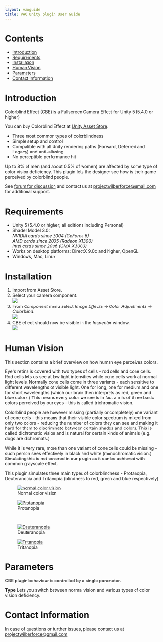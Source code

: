 ```yaml
---
layout: vaoguide
title: VAO Unity plugin User Guide
---
```

# Contents
- [Introduction](#introduction)
- [Requirements](#requirements)
- [Installation](#installation)
- [Human Vision](#human-vision)
- [Parameters](#parameters)
- [Contact Information](#contact-information)

# Introduction

Colorblind Effect (CBE) is a Fullscreen Camera Effect for Unity 5 (5.4.0 or higher)

You can buy Colorblind Effect at [Unity Asset Store]().

- Three most common types of colorblindness
- Simple setup and control
- Compatible with all Unity rendering paths (Forward, Deferred and Legacy) and anti-aliasing
- No perceptible performance hit

Up to 8% of men (and about 0.5% of women) are affected by some type of color vision deficiency. This plugin lets the designer see how is their game perceived by colorblind people.

See [forum for discussion](http://forum.unity3d.com/) and contact us at <projectwilberforce@gmail.com> for additional support.
 
# Requirements

- Unity 5 (5.4.0 or higher; all editions including Personal)
- Shader Model 3.0:  
*NVIDIA cards since 2004 (GeForce 6)*  
*AMD cards since 2005 (Radeon X1300)*  
*Intel cards since 2006 (GMA X3000)* 
- Works on desktop platforms: DirectX 9.0c and higher, OpenGL
- Windows, Mac, Linux

# Installation

1. Import from Asset Store.
2. Select your camera component.  
![](camera.png)
3. From *Component* menu select *Image Effects -> Color Adjustments -> Colorblind*.   
![](addcomponent.png)
4. CBE effect should now be visible in the *Inspector* window.  
![](inspector.png)

# Human Vision

This section contains a brief overview on how human eye perceives colors.

Eye's retina is covered with two types of cells - rod cells and cone cells. Rod cells lets us see at low light intensities while cone cells work at normal light levels. Normally cone cells come in three variants - each sensitive to different wavelengths of visible light. One for long, one for medium and one for short wavelengths (which our brain then interprets as red, green and blue colors.) This means every color we see is in fact a mix of three basic colors perceived by our eyes - this is called trichromatic vision.

Colorblind people are however missing (partially or completely) one variant of cone cells - this means that their visible color spectrum is mixed from only two colors - reducing the number of colors they can see and making it hard for them to discriminate between certain shades and colors. This is called dichromatic vision and is natural for certain kinds of animals (e.g. dogs are dichromats.)

While it is very rare, more than one variant of cone cells could be missing - such person sees effectively in black and white (monochromatic vision.) Simulating this is not covered in our plugin as it can be achieved with common grayscale effect.

This plugin simulates three main types of colorblindness - Protanopia, Deuteranopia and Tritanopia (blindness to red, green and blue respectively)

<figure>
<a href="img.jpg"><img src="img.jpg" alt="normal color vision" title="Normal color vision"/></a>
<figcaption>Normal color vision</figcaption>
</figure>
<figure>
<a href="pro.jpg"><img src="pro.jpg" alt="Protanopia" title="Protanopia"/></a>
<figcaption>Protanopia</figcaption>
</figure>
<br/>
<figure>
<a href="deu.jpg"><img src="deu.jpg" alt="Deuteranopia" title="Deuteranopia"/></a>
<figcaption>Deuteranopia</figcaption>
</figure>
<figure>
<a href="tri.jpg"><img src="tri.jpg" alt="Tritanopia" title="Tritanopia"/></a>
<figcaption>Tritanopia</figcaption>
</figure>

# Parameters

CBE plugin behaviour is controlled by a single parameter.

**Type**
Lets you switch between normal vision and various types of color vision deficiency.

# Contact Information
In case of questions or further issues, please contact us at <projectwilberforce@gmail.com>

